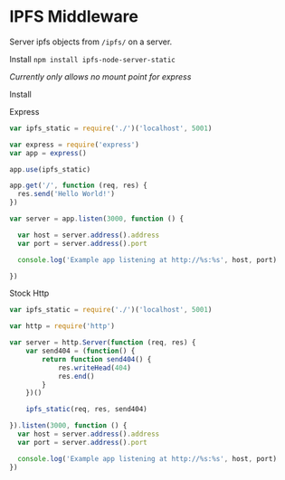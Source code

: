 IPFS Middleware
===============

Server ipfs objects from `/ipfs/` on a server.

Install
`npm install ipfs-node-server-static`

*Currently only allows no mount point for express*

Install

Express
```javascript
var ipfs_static = require('./')('localhost', 5001)

var express = require('express')
var app = express()

app.use(ipfs_static)

app.get('/', function (req, res) {
  res.send('Hello World!')
})

var server = app.listen(3000, function () {

  var host = server.address().address
  var port = server.address().port

  console.log('Example app listening at http://%s:%s', host, port)

})
```

Stock Http
```javascript
var ipfs_static = require('./')('localhost', 5001)

var http = require('http')

var server = http.Server(function (req, res) {
	var send404 = (function() {
		return function send404() {
			res.writeHead(404)
			res.end()
		}
	})()

	ipfs_static(req, res, send404) 

}).listen(3000, function () { 
  var host = server.address().address
  var port = server.address().port

  console.log('Example app listening at http://%s:%s', host, port)
})
```
